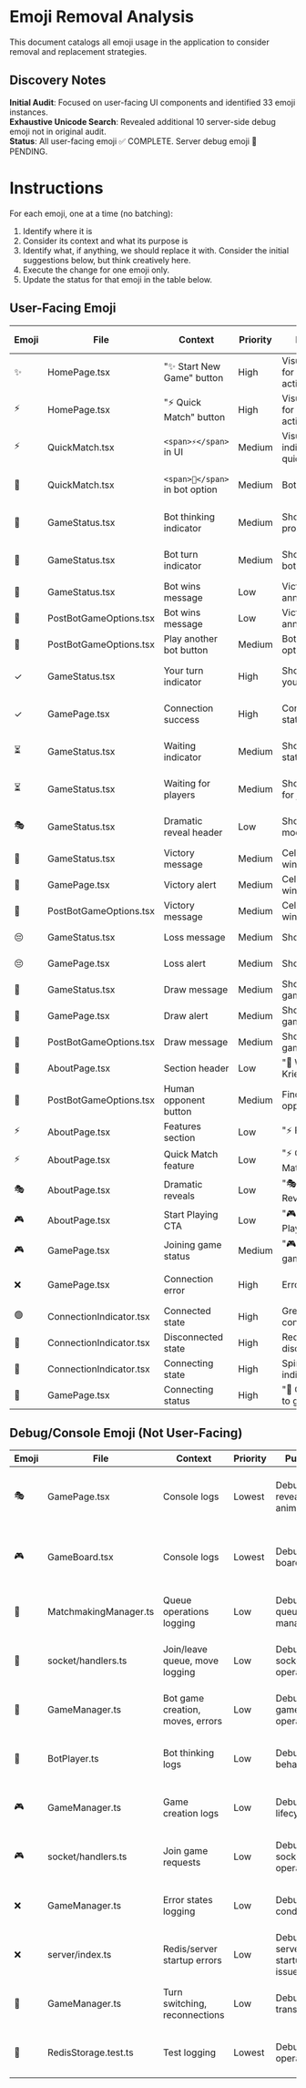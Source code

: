 # Emoji Removal Analysis

This document catalogs all emoji usage in the application to consider removal and replacement strategies.

## Discovery Notes

**Initial Audit**: Focused on user-facing UI components and identified 33 emoji instances.  
**Exhaustive Unicode Search**: Revealed additional 10 server-side debug emoji not in original audit.  
**Status**: All user-facing emoji ✅ COMPLETE. Server debug emoji 🔄 PENDING.

# Instructions

For each emoji, one at a time (no batching):

1. Identify where it is
2. Consider its context and what its purpose is
3. Identify what, if anything, we should replace it with. Consider the initial suggestions below, but think creatively here.
4. Execute the change for one emoji only.
5. Update the status for that emoji in the table below.

## User-Facing Emoji

| Emoji | File                    | Context                         | Priority | Purpose                          | Suggested Replacement                | Notes                              | Status  |
| ----- | ----------------------- | ------------------------------- | -------- | -------------------------------- | ------------------------------------ | ---------------------------------- | ------- |
| ✨    | HomePage.tsx            | "✨ Start New Game" button      | High     | Visual accent for primary action | Remove or replace with "Create Game" | Currently adds sparkle to main CTA | ✅ DONE |
| ⚡    | HomePage.tsx            | "⚡ Quick Match" button         | High     | Visual accent for quick action   | Remove or replace with "Quick Match" | Lightning suggests speed           | ✅ DONE |
| ⚡    | QuickMatch.tsx          | `<span>⚡</span>` in UI         | Medium   | Visual indicator for quick match | Remove or use CSS styling            | Redundant with text                | ✅ DONE |
| 🤖    | QuickMatch.tsx          | `<span>🤖</span>` in bot option | Medium   | Bot indicator                    | Replace with "Bot" text or icon      | Clear bot identifier               | ✅ DONE |
| 🤖    | GameStatus.tsx          | Bot thinking indicator          | Medium   | Shows bot is processing          | Replace with "Bot" text or spinner   | Multiple instances                 | ✅ DONE |
| 🤖    | GameStatus.tsx          | Bot turn indicator              | Medium   | Shows it's bot's turn            | Replace with "Bot's Turn" text       | Status clarity                     | ✅ DONE |
| 🤖    | GameStatus.tsx          | Bot wins message                | Low      | Victory announcement             | Replace with "Bot Wins!"             | Result announcement                | ✅ DONE |
| 🤖    | PostBotGameOptions.tsx  | Bot wins message                | Low      | Victory announcement             | Replace with "Bot Wins!"             | Result announcement                | ✅ DONE |
| 🤖    | PostBotGameOptions.tsx  | Play another bot button         | Medium   | Bot game option                  | Replace with "Bot" text              | Action button                      | ✅ DONE |
| ✓     | GameStatus.tsx          | Your turn indicator             | High     | Shows it's your turn             | Keep as checkmark or use text        | Common UI pattern                  | ✅ DONE |
| ✓     | GamePage.tsx            | Connection success              | High     | Connection status                | Keep as checkmark or use text        | Status indicator                   | ✅ DONE |
| ⏳    | GameStatus.tsx          | Waiting indicator               | Medium   | Shows waiting state              | Replace with "Waiting..." or spinner | Loading state                      | ✅ DONE |
| ⏳    | GameStatus.tsx          | Waiting for players             | Medium   | Shows waiting for join           | Replace with "Waiting..." or spinner | Loading state                      | ✅ DONE |
| 🎭    | GameStatus.tsx          | Dramatic reveal header          | Low      | Shows reveal mode                | Replace with "Reveal" or remove      | Thematic but not essential         | ✅ DONE |
| 🎉    | GameStatus.tsx          | Victory message                 | Medium   | Celebration for win              | Replace with "You Won!"              | Victory announcement               | ✅ DONE |
| 🎉    | GamePage.tsx            | Victory alert                   | Medium   | Celebration for win              | Replace with "You Win!"              | Victory announcement               | ✅ DONE |
| 🎉    | PostBotGameOptions.tsx  | Victory message                 | Medium   | Celebration for win              | Replace with "Victory!"              | Victory announcement               | ✅ DONE |
| 😔    | GameStatus.tsx          | Loss message                    | Medium   | Shows defeat                     | Replace with "You Lost!"             | Loss announcement                  | ✅ DONE |
| 😔    | GamePage.tsx            | Loss alert                      | Medium   | Shows defeat                     | Replace with "You Lose!"             | Loss announcement                  | ✅ DONE |
| 🤝    | GameStatus.tsx          | Draw message                    | Medium   | Shows tie game                   | Replace with "Draw!"                 | Draw announcement                  | ✅ DONE |
| 🤝    | GamePage.tsx            | Draw alert                      | Medium   | Shows tie game                   | Replace with "Draw!"                 | Draw announcement                  | ✅ DONE |
| 🤝    | PostBotGameOptions.tsx  | Draw message                    | Medium   | Shows tie game                   | Replace with "Draw!"                 | Draw announcement                  | ✅ DONE |
| 🎯    | AboutPage.tsx           | Section header                  | Low      | "🎯 What is Kriegspiel..."       | Remove, use text styling             | Section divider                    | ✅ DONE |
| 🎯    | PostBotGameOptions.tsx  | Human opponent button           | Medium   | Find human opponent              | Replace with "Find Player"           | Action button                      | ✅ DONE |
| ⚡    | AboutPage.tsx           | Features section                | Low      | "⚡ Features"                    | Remove, use text styling             | Section divider                    | ✅ DONE |
| ⚡    | AboutPage.tsx           | Quick Match feature             | Low      | "⚡ Quick Match"                 | Remove, use text styling             | Feature highlight                  | ✅ DONE |
| 🎭    | AboutPage.tsx           | Dramatic reveals                | Low      | "🎭 Dramatic Reveals"            | Remove, use text styling             | Feature highlight                  | ✅ DONE |
| 🎮    | AboutPage.tsx           | Start Playing CTA               | Low      | "🎮 Start Playing"               | Remove, use text styling             | Call to action                     | ✅ DONE |
| 🎮    | GamePage.tsx            | Joining game status             | Medium   | "🎮 Joining game..."             | Replace with "Joining..."            | Loading state                      | ✅ DONE |
| ❌    | GamePage.tsx            | Connection error                | High     | Error state                      | Replace with "Connection Failed"     | Error state                        | ✅ DONE |
| 🟢    | ConnectionIndicator.tsx | Connected state                 | High     | Green dot for connected          | Replace with CSS green dot           | Connection status                  | ✅ DONE |
| 🔴    | ConnectionIndicator.tsx | Disconnected state              | High     | Red dot for disconnected         | Replace with CSS red dot             | Connection status                  | ✅ DONE |
| 🔄    | ConnectionIndicator.tsx | Connecting state                | High     | Spinning indicator               | Replace with CSS spinner             | Loading state                      | ✅ DONE |
| 🔄    | GamePage.tsx            | Connecting status               | High     | "🔄 Connecting to game..."       | Replace with "Connecting..."         | Loading state                      | ✅ DONE |

## Debug/Console Emoji (Not User-Facing)

| Emoji | File                  | Context                          | Priority | Purpose                      | Action                               | Status  |
| ----- | --------------------- | -------------------------------- | -------- | ---------------------------- | ------------------------------------ | ------- |
| 🎭    | GamePage.tsx          | Console logs                     | Lowest   | Debug reveal animation       | Remove or replace with text prefixes | ✅ DONE |
| 🎮    | GameBoard.tsx         | Console logs                     | Lowest   | Debug game board             | Remove or replace with text prefixes | ✅ DONE |
| 🎯    | MatchmakingManager.ts | Queue operations logging         | Low      | Debug queue management       | Replace with "[QUEUE]" prefix        | ✅ DONE |
| 🎯    | socket/handlers.ts    | Join/leave queue, move logging   | Low      | Debug socket operations      | Replace with "[QUEUE]" prefix        | ✅ DONE |
| 🤖    | GameManager.ts        | Bot game creation, moves, errors | Low      | Debug bot game operations    | Replace with "[BOT]" prefix          | ✅ DONE |
| 🤖    | BotPlayer.ts          | Bot thinking logs                | Low      | Debug bot AI behavior        | Replace with "[BOT]" prefix          | ✅ DONE |
| 🎮    | GameManager.ts        | Game creation logs               | Low      | Debug game lifecycle         | Replace with "[GAME]" prefix         | ✅ DONE |
| 🎮    | socket/handlers.ts    | Join game requests               | Low      | Debug socket game operations | Replace with "[GAME]" prefix         | ✅ DONE |
| ❌    | GameManager.ts        | Error states logging             | Low      | Debug error conditions       | Replace with "[ERROR]" prefix        | ✅ DONE |
| ❌    | server/index.ts       | Redis/server startup errors      | Low      | Debug server startup issues  | Replace with "[ERROR]" prefix        | ✅ DONE |
| 🔄    | GameManager.ts        | Turn switching, reconnections    | Low      | Debug state transitions      | Replace with "[STATE]" prefix        | ✅ DONE |
| 🔄    | RedisStorage.test.ts  | Test logging                     | Lowest   | Debug test operations        | Replace with "[TEST]" prefix         | ✅ DONE |
